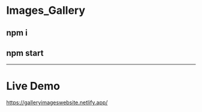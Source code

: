 # Images_Gallery
## npm i
## npm start
--------------------------------------------
# Live Demo 
https://galleryimageswebsite.netlify.app/

